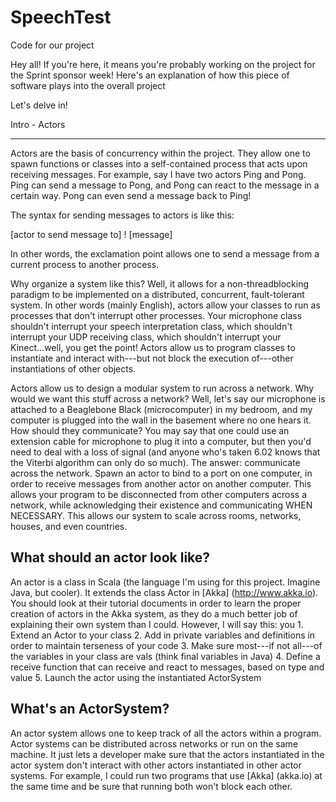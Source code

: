 SpeechTest
==========

Code for our project

Hey all! If you're here, it means you're probably working on the project for the Sprint sponsor week! Here's an explanation of how this piece of software plays into the overall project

Let's delve in!

Intro - Actors

--------------------

Actors are the basis of concurrency within the project. They allow one to spawn functions or classes into a self-contained process that acts upon receiving messages. For example, say I have two actors Ping and Pong. Ping can send a message to Pong, and Pong can react to the message in a certain way. Pong can even send a message back to Ping!

The syntax for sending messages to actors is like this:

[actor to send message to] ! [message]

In other words, the exclamation point allows one to send a message from a current process to another process.

Why organize a system like this? Well, it allows for a non-threadblocking paradigm to be implemented on a distributed, concurrent, fault-tolerant system.  In other words (mainly English), actors allow your classes to run as processes that don't interrupt other processes. Your microphone class shouldn't interrupt your speech interpretation class, which shouldn't interrupt your UDP receiving class, which shouldn't interrupt your Kinect...well, you get the point! Actors allow us to program classes to instantiate and interact with---but not block the execution of---other instantiations of other objects.

Actors allow us to design a modular system to run across a network. Why would we want this stuff across a network? Well, let's say our microphone is attached to a Beaglebone Black (microcomputer) in my bedroom, and my computer is plugged into the wall in the basement where no one hears it. How should they communicate? You may say that one could use an extension cable for microphone to plug it into a computer, but then you'd need to deal with a loss of signal (and anyone who's taken 6.02 knows that the Viterbi algorithm can only do so much). The answer: communicate across the network. Spawn an actor to bind to a port on one computer, in order to receive messages from another actor on another computer. This allows your program to be disconnected from other computers across a network, while acknowledging their existence and communicating WHEN NECESSARY. This allows our system to scale across rooms, networks, houses, and even countries.

What should an actor look like?
-------------------------------------------

An actor is a class in Scala (the language I'm using for this project. Imagine Java, but cooler). It extends the class Actor in [Akka] (http://www.akka.io). You should look at their tutorial documents in order to learn the proper creation of actors in the Akka system, as they do a much better job of explaining their own system than I could. However, I will say this: you 
    1. Extend an Actor to your class
    2. Add in private variables and definitions in order to maintain terseness of your code
    3. Make sure most---if not all---of the variables in your class are vals (think final variables in Java)
    4. Define a receive function that can receive and react to messages, based on type and value
    5. Launch the actor using the instantiated ActorSystem

What's an ActorSystem?
----------------------------------

An actor system allows one to keep track of all the actors within a program. Actor systems can be distributed across networks or run on the same machine. It just lets a developer make sure that the actors instantiated in the actor system don't interact with other actors instantiated in other actor systems. For example, I could run two programs that use [Akka] (akka.io) at the same time and be sure that running both won't block each other.

